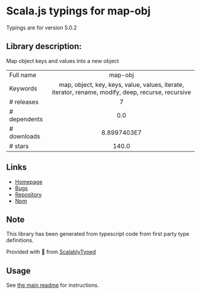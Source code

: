 
# Scala.js typings for map-obj

Typings are for version 5.0.2

## Library description:
Map object keys and values into a new object

|                    |                 |
| ------------------ | :-------------: |
| Full name          | map-obj |
| Keywords           | map, object, key, keys, value, values, iterate, iterator, rename, modify, deep, recurse, recursive |
| # releases         | 7 |
| # dependents       | 0.0 |
| # downloads        | 8.8997403E7 |
| # stars            | 140.0 |

## Links
- [Homepage](https://github.com/sindresorhus/map-obj#readme)
- [Bugs](https://github.com/sindresorhus/map-obj/issues)
- [Repository](https://github.com/sindresorhus/map-obj)
- [Npm](https://www.npmjs.com/package/map-obj)
    


## Note
This library has been generated from typescript code from first party type definitions.

Provided with :purple_heart: from [ScalablyTyped](https://github.com/oyvindberg/ScalablyTyped)

## Usage
See [the main readme](../../readme.md) for instructions.


